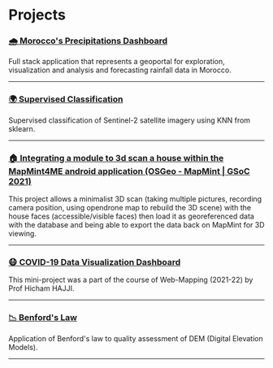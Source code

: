 # Projects

### [🌧️ Morocco's Precipitations Dashboard](projects/precip-morocco.md)

Full stack application that represents a geoportal for exploration, visualization and analysis and forecasting rainfall data in Morocco.

---

### [🌍 Supervised Classification](projects/superv-classif-s2.md)

Supervised classification of Sentinel-2 satellite imagery using KNN from sklearn.

---

### [🏠 Integrating a module to 3d scan a house within the MapMint4ME android application (OSGeo - MapMint | GSoC 2021)](project-gsoc-21.md)

This project allows a minimalist 3D scan (taking multiple pictures, recording camera position, using opendrone map to rebuild the 3D scene) with the house faces (accessible/visible faces) then load it as georeferenced data with the database and being able to export the data back on MapMint for 3D viewing.

---

### [😷 COVID-19 Data Visualization Dashboard](projects/covid-19-vis.md)

This mini-project was a part of the course of Web-Mapping (2021-22) by Prof Hicham HAJJI.

---

### [📉 Benford's Law](projects/benford-law.md)

Application of Benford's law to quality assessment of DEM (Digital Elevation Models).

---
